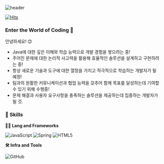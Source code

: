 ![header](https://capsule-render.vercel.app/api?type=rect&color=gradient&height=360&text=Awesome+Coding&fontSize=70&fontAlign=50&fontAlignY=50&desc=Epic+Codes&descSize=20&descAlign=50&descAlignY=60)

[![Hits](https://hits.seeyoufarm.com/api/count/incr/badge.svg?url=https%3A%2F%2Fgithub.com%2Fyunyeobin&count_bg=%2379C83D&title_bg=%23555555&icon=&icon_color=%23E7E7E7&title=hits&edge_flat=false)](https://hits.seeyoufarm.com)
### Enter the World of Coding 👋

안녕하세요! 😊 

- Java에 대한 깊은 이해와 학습 능력으로 개발 경험을 쌓으려는 중! 
- 주어진 문제에 대한 논리적 사고력을 활용해 효율적인 솔루션을 설계하고 구현하려는 중!
- 항상 새로운 기술과 도구에 대한 열정을 가지고 적극적으로 학습하는 개발자가 될 예정!
- 팀과의 원활한 커뮤니케이션과 협업 능력을 갖추어 함께 목표를 달성하는데 기여할 수 있기 위해 수행중! 
- 문제 해결과 사용자 요구사항을 충족하는 솔루션을 제공하는데 집중하는 개발자가 될 것.
  <br>

  
### 🦾 Skills
**🧑‍💻 Lang and Frameworks**


![JavaScript](https://img.shields.io/badge/javascript-F7DF1E.svg?&style=for-the-badge&logo=javascript&logoColor=white) ![Spring](https://img.shields.io/badge/spring-6DB33F.svg?&style=for-the-badge&logo=spring&logoColor=white) ![HTML5](https://img.shields.io/badge/html5-E34F26.svg?&style=for-the-badge&logo=html5&logoColor=white) 

**🛠️ Infra and Tools**


![GitHub](https://img.shields.io/badge/github-181717.svg?&style=for-the-badge&logo=github&logoColor=white) 
